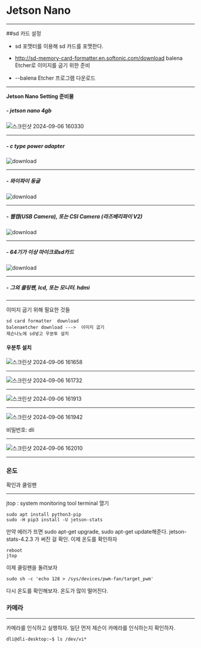 # Jetson Nano
***
##sd 카드 설정
 - sd 포맷터를 이용해 sd 카드를 포맷한다.
 
 -  http://sd-memory-card-formatter.en.softonic.com/download balena Etcher로 이미지를 굽기 위한 준비
  
 - --balena Etcher 프로그램 다운로드
***

**Jetson Nano Setting 준비물**


##### - jetson nano 4gb
![스크린샷 2024-09-06 160330](https://github.com/user-attachments/assets/ebe40392-2f7d-4bc1-9592-d0d01a49bbf1)
***
##### - c type power adapter
![download](https://github.com/user-attachments/assets/633b5186-e925-40a0-9d94-effa8aa1e32c)
***
##### - 와이파이 동글
![download](https://github.com/user-attachments/assets/64725752-622d-4c50-a9dc-3d2bb5b0ac12)
***
##### - 웹캠(USB Camera), 또는 CSI Camera (라즈베리파이 V2)
![download](https://github.com/user-attachments/assets/d0ff0f24-3172-4ff2-876c-b76f91e4d9a9)
***
##### - 64기가 이상 마이크로sd카드
![download](https://github.com/user-attachments/assets/1e9b401b-f35d-4f12-a0f8-a7ab7f46a398)
***
##### - 그외 쿨링펜, lcd, 또는 모니터. hdmi
***
 



이미지  굽기 위해 필요한 것들
```
sd card formatter  download
balenaetcher download --->  이미지 굽기
제슨나노에 sd넣고 우분투 설치
```  
#### 우분투 설치
![스크린샷 2024-09-06 161658](https://github.com/user-attachments/assets/a2792455-524e-4565-a7f5-0e29c3f4fd97)
***
![스크린샷 2024-09-06 161732](https://github.com/user-attachments/assets/9fd67ba6-9a72-45df-9df1-85e3a8305601)
***
![스크린샷 2024-09-06 161913](https://github.com/user-attachments/assets/feb17974-c3e6-4e21-bab0-0142923601bf)
***
![스크린샷 2024-09-06 161942](https://github.com/user-attachments/assets/7849579f-75ad-4eee-bf2e-4757c2e8201f)

비밀번호: dli
***
![스크린샷 2024-09-06 162010](https://github.com/user-attachments/assets/929dbc93-eac4-40f3-8874-63d9cd66f627)
***


### 온도
 확인과 쿨링팬
***
jtop : system monitoring tool
terminal 열기
```
sudo apt install python3-pip
sudo -H pip3 install -U jetson-stats
```
만약 에러가 뜨면 sudo apt-get upgrade, sudo apt-get update해준다.
jetson-stats-4.2.3 가 써진 걸 확인.
이제 온도를 확인하자
```
reboot
jtop
```
이제 쿨링팬을 돌려보자
```
sudo sh -c 'echo 128 > /sys/devices/pwm-fan/target_pwm'
```
다시 온도를 확인해보자. 온도가 많이 떨어진다.

### 카메라
***
카메라를 인식하고 실행하자.
일단 먼저
제슨이 카메라를 인식하는지 확인하자.

    dli@dli-desktop:~$ ls /dev/vi*






























